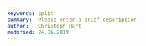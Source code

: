 ```yaml
---
keywords: split
summary:  Please enter a brief description.
author:   Christoph Hart
modified: 24.06.2019
---
```

